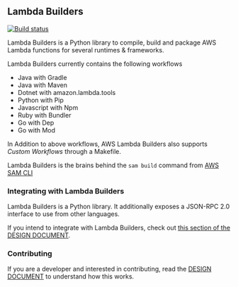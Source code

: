 ## Lambda Builders

[![Build status](https://ci.appveyor.com/api/projects/status/mrehrn5im0305lje/branch/develop?svg=true)](https://ci.appveyor.com/project/AWSSAMCLI/aws-lambda-builders/branch/develop)

Lambda Builders is a Python library to compile, build and package AWS Lambda functions for several runtimes & 
frameworks.

Lambda Builders currently contains the following workflows

* Java with Gradle
* Java with Maven
* Dotnet with amazon.lambda.tools
* Python with Pip
* Javascript with Npm
* Ruby with Bundler
* Go with Dep
* Go with Mod

In Addition to above workflows, AWS Lambda Builders also supports *Custom Workflows* through a Makefile.

Lambda Builders is the brains behind the `sam build` command from [AWS SAM CLI](https://github.com/awslabs/aws-sam-cli)

### Integrating with Lambda Builders

Lambda Builders is a Python library.
It additionally exposes a JSON-RPC 2.0 interface to use from other languages.

If you intend to integrate with Lambda Builders,
check out [this section of the DESIGN DOCUMENT](DESIGN.md#builders-library).

### Contributing

If you are a developer and interested in contributing, read the [DESIGN DOCUMENT](./DESIGN.md) to understand how this works.
